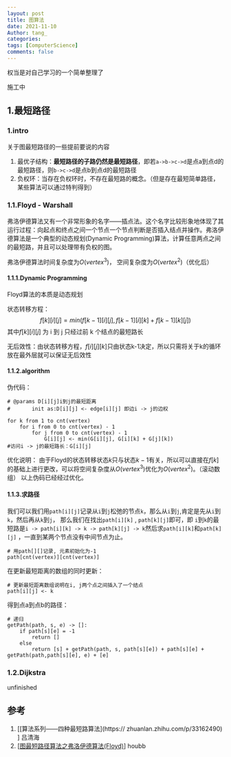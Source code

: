 ```yaml
---
layout: post
title: 图算法
date: 2021-11-10
Author: tang_
categories:
tags: [ComputerScience]
comments: false
--- 
```


权当是对自己学习的一个简单整理了

施工中

## 1.最短路径

### 1.intro

关于图最短路径的一些提前要说的内容
1. 最优子结构：**最短路径的子路仍然是最短路径**，即若`a->b->c->d`是点a到点d的最短路径，则`b->c->d`是点b到点d的最短路径
2. 负权环：当存在负权环时，不存在最短路的概念。（但是存在最短简单路径，某些算法可以通过特判得到）

### 1.1.Floyd - Warshall

弗洛伊德算法又有一个非常形象的名字——插点法。这个名字比较形象地体现了其运行过程：向起点和终点之间一个节点一个节点判断是否插入结点并操作。弗洛伊德算法是一个典型的动态规划(Dynamic Programming)算法，计算任意两点之间的最短路，并且可以处理带有负权的图。

弗洛伊德算法时间复杂度为$O(vertex^3)$， 空间复杂度为$O(vertex^2)$（优化后）

#### 1.1.1.Dynamic Programming

Floyd算法的本质是动态规划


状态转移方程：
$$
f[k][i][j] = min(f[k-1][i][j], f[k-1][i][k] + f[k-1][k][j])
$$
其中$f[k][i][j]$ 为 i 到 j 只经过前 k 个结点的最短路长


无后效性：由状态转移方程，$f[i][j][k]$只由状态k-1决定，所以只需将关于k的循环放在最外层就可以保证无后效性

#### 1.1.2.algorithm

伪代码：
```
# @params D[i][j]i到j的最短距离
# 		init as:D[i][j] <- edge[i][j] 即边i -> j的边权

for k from 1 to cnt(vertex)
	for i from 0 to cnt(vertex) - 1
		for j from 0 to cnt(vertex) - 1
			G[i][j] <- min(G[i][j], G[i][k] + G[j][k])
#访问i -> j的最短路长：G[i][j]
```

优化说明：
由于Floyd的状态转移状态$k$只与状态$k-1$有关，所以可以直接在$f[k]$的基础上进行更改，可以将空间复杂度从$O(vertex^3)$优化为$O(vertex^2)$。（滚动数组）
以上伪码已经经过优化。

#### 1.1.3.求路径

我们可以我们用`path[i][j]`记录从`i`到`j`松弛的节点`k`，那么从`i`到`j`,肯定是先从`i`到`k`，然后再从`k`到`j`， 那么我们在找出`path[i][k]` , `path[k][j]`即可，即 `i`到`k`的最短路是` i -> path[i][k] -> k -> path[k][j] -> k `然后求`path[i][k]`和`path[k][j]` ，一直到某两个节点没有中间节点为止。

```
# 用path[][]记录, 元素初始化为-1
path[cnt(vertex)][cnt(vertex)]
```

在更新最短距离的数组的同时更新：

```
# 更新最短距离数组说明在i, j两个点之间插入了一个结点
path[i][j] <- k
```

得到点a到点b的路径：

```
# 递归
getPath(path, s, e) -> []:
	if path[s][e] = -1
		return []
	else
		return [s] + getPath(path, s, path[s][e]) + path[s][e] + getPath(path,path[s][e], e) + [e]
```



### 1.2.Dijkstra

unfinished



## 参考

1. \[[算法系列——四种最短路算法](https:// zhuanlan.zhihu.com/p/33162490) ] 吕清海
2. \[[图最短路径算法之弗洛伊德算法(Floyd)](https://houbb.github.io/2020/01/23/data-struct-learn-03-graph-floyd)\] houbb
